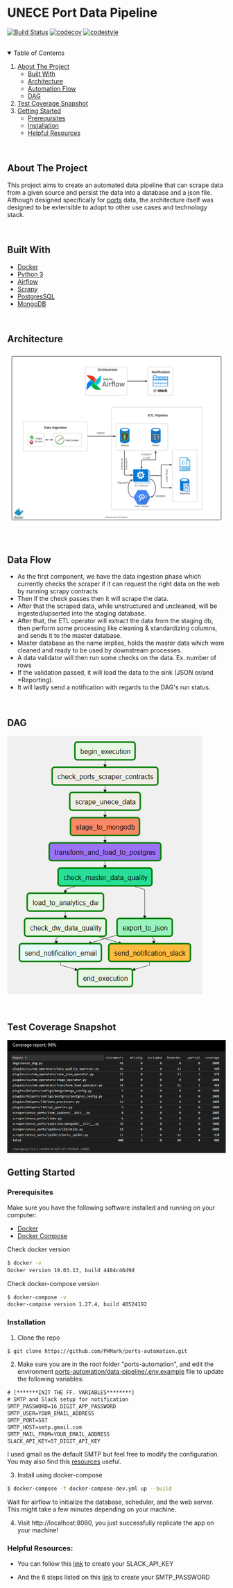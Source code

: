 # UNECE Port Data Pipeline

<!-- PROJECT SHIELDS -->

[![Build Status][build-status-shield]][build-status-url]
[![codecov][code-cov-shield]][code-cov-url]
[![codestyle][code-style]][code-style-url]

<br />

<!-- TABLE OF CONTENTS -->
<details open="open">
  <summary>Table of Contents</summary>
  <ol>
    <li>
      <a href="#about-the-project">About The Project</a>
      <ul>
      <li><a href="#built-with">Built With</a></li>
        <li><a href="#architecture">Architecture</a></li>
        <li><a href="#automation-flow">Automation Flow</a></li>
        <li><a href="#dag">DAG</a></li>
        </ul>
        <li>
            <a href="#test-coverage-snapshot">Test Coverage Snapshot</a>
        </li>
      </ul>
    </li>
    <li>
      <a href="#getting-started">Getting Started</a>
      <ul>
        <li><a href="#prerequisites">Prerequisites</a></li>
        <li><a href="#installation">Installation</a></li>
        <li><a href="#helpful-resources">Helpful Resources</a></li>
      </ul>
    </li>
  </ol>
</details>

</br>

## About The Project

This project aims to create an automated data pipeline that can scrape data from a given source and persist the data into a database and a json file. Although designed specifically for [ports][ports-data-url] data, the architecture itself was designed to be extensible to adopt to other use cases and technology stack.


</br>

## Built With
* [Docker](https://www.docker.com/)
* [Python 3](https://python.org)
* [Airflow](https://airflow.apache.org)
* [Scrapy](https://scrapy.org)
* [PostgresSQL](https://postgresql.org)
* [MongoDB](https://www.mongodb.com/)

</br>

## Architecture
[![Pipeline Architecture][architecture-screenshot]](https://github.com/PHMark/ports-automation/blob/main/docs/images/architecture.png)

</br>

## Data Flow
* As the first component, we have the data ingestion phase which currently checks the scraper if it can request the right data on the web by running scrapy contracts
* Then if the check passes then it will scrape the data.
* After that the scraped data, while unstructured and uncleaned, will be ingested/upserted into the staging database.
* After that, the ETL operator will extract the data from the staging db, then perform some processing like cleaning & standardizing columns, and sends it to the master database.
* Master database as the name implies, holds the master data which were cleaned and ready to be used by downstream processes.
* A data validator will then run some checks on the data. Ex. number of rows
* If the validation passed, it will load the data to the sink (JSON or/and *Reporting).
* It will lastly send a notification with regards to the DAG's run status.


</br>

## DAG
[![DAG][dag-screenshot]](https://github.com/PHMark/ports-automation/blob/main/docs/images/dag.png)

</br>

## Test Coverage Snapshot
[![Code Test Coverage][code-cov-screenshot]](https://github.com/PHMark/ports-automation/blob/main/docs/images/cov-test.png)


## Getting Started
### Prerequisites

Make sure you have the following software installed and running on your computer:

* [Docker](https://docs.docker.com/get-docker/)
* [Docker Compose](https://docs.docker.com/compose/install/)

Check docker version
```sh
$ docker -v
Docker version 19.03.13, build 4484c46d9d
```

Check docker-compose version
```sh
$ docker-compose -v
docker-compose version 1.27.4, build 40524192
```

### Installation

1. Clone the repo
```sh
$ git clone https://github.com/PHMark/ports-automation.git
```


2. Make sure you are in the root folder "ports-automation", and edit the environment [ports-automation/data-pipeline/.env.example](https://github.com/PHMark/ports-automation/blob/main/data_pipeline/.env.example) file to update the following variables:

```
# [*******INIT THE FF. VARIABLES********]
# SMTP and Slack setup for notification
SMTP_PASSWORD=16_DIGIT_APP_PASSWORD
SMTP_USER=YOUR_EMAIL_ADDRESS
SMTP_PORT=587
SMTP_HOST=smtp.gmail.com
SMTP_MAIL_FROM=YOUR_EMAIL_ADDRESS
SLACK_API_KEY=57_DIGIT_API_KEY
```
I used gmail as the default SMTP but feel free to modify the configuration. You may also find this <a href="#helpful-resources">resources</a> useful.


3. Install using docker-compose
```sh
$ docker-compose -f docker-compose-dev.yml up --build
```
Wait for airflow to initialize the database, scheduler, and the web server. This might take a few minutes depending on your machine.

4. Visit http://localhost:8080, you just successfully replicate the app on your machine!

### Helpful Resources:
  
  - You can follow this [link](https://api.slack.com/authentication/basics) to create your SLACK_API_KEY
  
  - And the 6 steps listed on this [link](https://stackoverflow.com/questions/51829200/how-to-set-up-airflow-send-email) to create your SMTP_PASSWORD


<!-- MARKDOWN LINKS & IMAGES -->
[architecture-screenshot]: docs/images/architecture.png
[code-cov-screenshot]: docs/images/cov-test.png
[dag-screenshot]: docs/images/dag.png
[build-status-shield]: https://travis-ci.com/PHMark/ports-automation.svg?branch=main
[build-status-url]: https://travis-ci.com/PHMark/ports-automation
[code-cov-shield]: https://codecov.io/gh/PHMark/ports-automation/branch/main/graph/badge.svg?token=ZQ23COSI3V
[code-cov-url]: https://codecov.io/gh/PHMark/ports-automation
[code-style]: https://img.shields.io/badge/codestyle-flake8-28df99
[code-style-url]: https://github.com/PHMark/ports-automation
[ports-data-url]: https://unece.org/cefact/unlocode-code-list-country-and-territory
